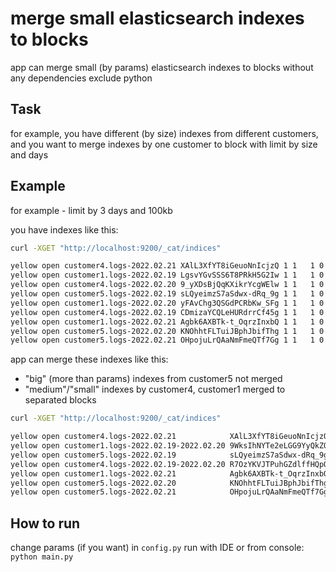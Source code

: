 # merge small elasticsearch indexes to blocks
app can merge small (by params) elasticsearch indexes to blocks
without any dependencies exclude python

## Task
for example, you have different (by size) indexes from different customers,
and you want to merge indexes by one customer to block with limit by size and days

## Example
for example - limit by 3 days and 100kb

you have indexes like this:
```bash
curl -XGET "http://localhost:9200/_cat/indices"

yellow open customer4.logs-2022.02.21 XAlL3XfYT8iGeuoNnIcjzQ 1 1   1 0  37.5kb  37.5kb
yellow open customer1.logs-2022.02.19 LgsvYGvSSS6T8PRkH5G2Iw 1 1   1 0  18.1kb  18.1kb
yellow open customer4.logs-2022.02.20 9_yXDsBjQqKXikrYcgWElw 1 1   1 0  37.5kb  37.5kb
yellow open customer5.logs-2022.02.19 sLQyeimzS7aSdwx-dRq_9g 1 1   1 0 128.1kb 128.1kb
yellow open customer1.logs-2022.02.20 yFAvChg3QSGdPCRbKw_SFg 1 1   1 0  18.1kb  18.1kb
yellow open customer4.logs-2022.02.19 CDmizaYCQLeHURdrrCf45g 1 1   1 0  37.5kb  37.5kb
yellow open customer1.logs-2022.02.21 Agbk6AXBTk-t_OqrzInxbQ 1 1   1 0  18.1kb  18.1kb
yellow open customer5.logs-2022.02.20 KNOhhtFLTuiJBphJbifThg 1 1   1 0 128.1kb 128.1kb
yellow open customer5.logs-2022.02.21 OHpojuLrQAaNmFmeQTf7Gg 1 1   1 0 128.1kb 128.1kb
```

app can merge these indexes like this:
- "big" (more than params) indexes from customer5 not merged
- "medium"/"small" indexes by customer4, customer1 merged to separated blocks
```bash
curl -XGET "http://localhost:9200/_cat/indices"

yellow open customer4.logs-2022.02.21            XAlL3XfYT8iGeuoNnIcjzQ 1 1   1 0  37.7kb  37.7kb
yellow open customer1.logs-2022.02.19-2022.02.20 9WksIhNYTe2eLGG9YyQkZQ 1 1   2 0  19.5kb  19.5kb
yellow open customer5.logs-2022.02.19            sLQyeimzS7aSdwx-dRq_9g 1 1   1 0 128.2kb 128.2kb
yellow open customer4.logs-2022.02.19-2022.02.20 R7OzYKVJTPuhGZdlffHQpQ 1 1   2 0  40.3kb  40.3kb
yellow open customer1.logs-2022.02.21            Agbk6AXBTk-t_OqrzInxbQ 1 1   1 0  18.2kb  18.2kb
yellow open customer5.logs-2022.02.20            KNOhhtFLTuiJBphJbifThg 1 1   1 0 128.2kb 128.2kb
yellow open customer5.logs-2022.02.21            OHpojuLrQAaNmFmeQTf7Gg 1 1   1 0 128.2kb 128.2kb
```

## How to run 
change params (if you want) in `config.py`
run with IDE or from console: `python main.py` 